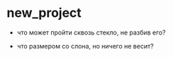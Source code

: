 # new_project
- что может пройти сквозь стекло, не разбив его?

- что размером со слона, но ничего не весит?
